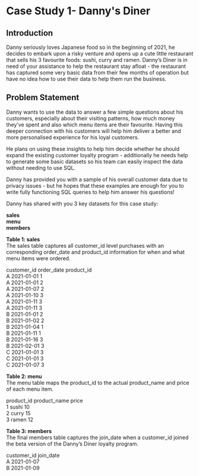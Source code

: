 # Case Study 1- Danny's Diner 
## Introduction 
Danny seriously loves Japanese food so in the beginning of 2021, he decides to embark upon a risky venture and opens up a cute little restaurant that sells his 3 favourite foods: sushi, curry and ramen.
Danny’s Diner is in need of your assistance to help the restaurant stay afloat - the restaurant has captured some very basic data from their few months of operation but have no idea how to use their data to help them run the business.

## Problem Statement
Danny wants to use the data to answer a few simple questions about his customers, especially about their visiting patterns, how much money they’ve spent and also which menu items are their favourite. Having this deeper connection with his customers will help him deliver a better and more personalised experience for his loyal customers.

He plans on using these insights to help him decide whether he should expand the existing customer loyalty program - additionally he needs help to generate some basic datasets so his team can easily inspect the data without needing to use SQL.

Danny has provided you with a sample of his overall customer data due to privacy issues - but he hopes that these examples are enough for you to write fully functioning SQL queries to help him answer his questions!

Danny has shared with you 3 key datasets for this case study: <br />

**sales  <br />
menu    <br />
members**

**Table 1: sales** <br  />
The sales table captures all customer_id level purchases with an corresponding order_date and product_id information for when and what menu items were ordered.

customer_id	order_date	product_id  <br />
A	2021-01-01	1  <br />
A	2021-01-01	2   <br />
A	2021-01-07	2   <br />
A	2021-01-10	3 <br />
A	2021-01-11	3  <br />
A	2021-01-11	3 <br />
B	2021-01-01	2 <br />
B	2021-01-02	2 <br />
B	2021-01-04	1 <br />
B	2021-01-11	1 <br />
B	2021-01-16	3 <br />
B	2021-02-01	3 <br />
C	2021-01-01	3 <br />
C	2021-01-01	3  <br />
C	2021-01-07	3 <br />

**Table 2: menu**   <br />
The menu table maps the product_id to the actual product_name and price of each menu item.

product_id	product_name	price  <br />
1	sushi	10  <br />
2	curry	15 <br />
3	ramen	12 <br />

**Table 3: members**  <br />
The final members table captures the join_date when a customer_id joined the beta version of the Danny’s Diner loyalty program.

customer_id	join_date  <br />
A	2021-01-07  <br />
B	2021-01-09 <br />
